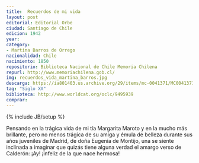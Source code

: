 ```yaml
---
title:  Recuerdos de mi vida
layout: post
editorial: Editorial Orbe
ciudad: Santiago de Chile
edicion: 1942
year: 
category:
- Martina Barros de Orrego
nacionalidad: Chile
nacimiento: 1850
repositorio: Biblioteca Nacional de Chile Memoria Chilena
repurl: http://www.memoriachilena.gob.cl/
img: recuerdos_vida_martina_barros.jpg
descarga: https://ia801403.us.archive.org/29/items/mc-0041371/MC0041371.pdf
tag: "Siglo XX"
biblioteca: http://www.worldcat.org/oclc/9495939
comprar: 
---
```

{% include JB/setup %}

Pensando en la trágica vida de mi tía Margarita Maroto y en la mucho más brillante, pero no menos trágica de su amiga y émula de belleza durante sus años juveniles de Madrid, de doña Eugenia de Montijo, una se siente inclinada a imaginar que quizás tiene alguna verdad el amargo verso de Calderón: ¡Ay! ¡infeliz de la que nace hermosa!
